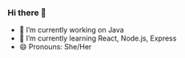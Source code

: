 ### Hi there 👋
- 🔭 I’m currently working on Java
- 🌱 I’m currently learning React, Node.js, Express
- 😄 Pronouns: She/Her

<!--
**ManasaAdapa/ManasaAdapa** is a ✨ _special_ ✨ repository because its `README.md` (this file) appears on your GitHub profile.

Here are some ideas to get you started:


- 👯 I’m looking to collaborate on ...
- 🤔 I’m looking for help with ...
- 💬 Ask me about ...
- 📫 How to reach me: ...
- ⚡ Fun fact: 
-  ...
 ...
-->
